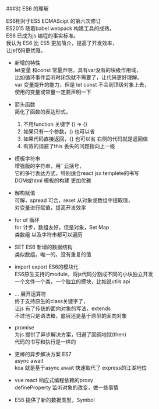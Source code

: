 ###对 ES6 的理解   

ES6相对于ES5  ECMAScipt 的第六次修订  
ES2015  随着babel webpack 构建工具的成熟，  
ES6 已成为js 编程的事实标准。  
我认为 ES6 比 ES5 更加简介，提高了开发效率，   
让js代码更优雅。   

- 新增的特性  
  let变量 和const 常量声明，具有var没有的块级作用域，      
  比如循环事件监听时闭包就不需要了，让代码更好理解。   
  var 变量提升的能力，但是 let const 不会到顶级对象上去，       
  使用的变量或常量一定要声明一下            

- 箭头函数  
  简化了函数的表达形式，  
  1. 不用function 关键字 () => {}  
  2. 如果只有一个参数，() 也可以省  
  3. 如果代码直接返回，{} 也可以省  右侧的代码就是返回值
  4. 有效的规避了this 丢失的问题指向上一级

- 模板字符串  
  增强版的字符串，用``云括号，  
  它的多行表达方式，特别适合react jsx templete的书写      
  DOM或html 模板的构建 更加优雅    

- 解构赋值   
  可解，spread 可合，reset 从对象或数组中提取值，  
  对变量进行赋值，提高开发效率      

- for of 循环    
  for 计步，数组友好，但是对象，Set Map       
  类数组 以及字符串都可以遍历      

- SET ES6 新增的数据结构    
  类似数组。唯一的，没有重复的值  

- import export ES6的模块化       
  ES6原生支持的module，将js代码分割成不同的小块独立开发       
  一个文件一个类，一个独立的模块，比如说utils api        

- ... 展开运算符    
  终于支持原生的class关键字了，  
  让js 有了传统的面向对象的写法，extends    
  不过他只是语法糖，底层还是基于原型的面向对象

- promise  
  为js 提供了异步解决方案，归避了回调地狱(then)   
  代码的书写和执行是一样的

- 更棒的异步解决方案 ES7  
  async await  
  koa 就是基于async await 快速取代了 express的江湖地位

- vue react 响应式编程依赖的proxy   
  defineProperty 监听对象的改变，做一些事情

- ES6 提供了新的数据类型，Symbol
  
